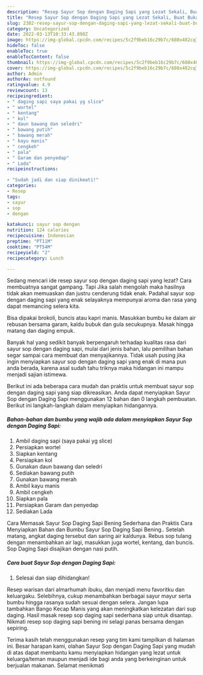 ```yaml
---
description: "Resep Sayur Sop dengan Daging Sapi yang Lezat Sekali, Buat Buka Puasa Enak Banget"
title: "Resep Sayur Sop dengan Daging Sapi yang Lezat Sekali, Buat Buka Puasa Enak Banget"
slug: 2302-resep-sayur-sop-dengan-daging-sapi-yang-lezat-sekali-buat-buka-puasa-enak-banget
category: Uncategorized
date: 2022-03-13T10:33:43.898Z
image: https://img-global.cpcdn.com/recipes/5c2f9beb16c29b7c/680x482cq70/sayur-sop-dengan-daging-sapi-foto-resep-utama.jpg
hideToc: false
enableToc: true
enableTocContent: false
thumbnail: https://img-global.cpcdn.com/recipes/5c2f9beb16c29b7c/680x482cq70/sayur-sop-dengan-daging-sapi-foto-resep-utama.jpg
cover: https://img-global.cpcdn.com/recipes/5c2f9beb16c29b7c/680x482cq70/sayur-sop-dengan-daging-sapi-foto-resep-utama.jpg
author: Admin
authorAv: notfound
ratingvalue: 4.9
reviewcount: 13
recipeingredient:
- " daging sapi saya pakai yg slice"
- " wortel"
- " kentang"
- " kol"
- " daun bawang dan seledri"
- " bawang putih"
- " bawang merah"
- " kayu manis"
- " cengkeh"
- " pala"
- " Garam dan penyedap"
- " Lada"
recipeinstructions:

- "Sudah jadi dan siap dinikmati!"
categories:
- Resep
tags:
- sayur
- sop
- dengan

katakunci: sayur sop dengan 
nutrition: 124 calories
recipecuisine: Indonesian
preptime: "PT11M"
cooktime: "PT54M"
recipeyield: "2"
recipecategory: Lunch

---
```



Sedang mencari ide resep sayur sop dengan daging sapi yang lezat? Cara membuatnya sangat gampang. Tapi Jika salah mengolah maka hasilnya tidak akan memuaskan dan justru cenderung tidak enak. Padahal sayur sop dengan daging sapi yang enak selayaknya mempunyai aroma dan rasa yang dapat memancing selera kita.


Bisa dipakai brokoli, buncis atau kapri manis. Masukkan bumbu ke dalam air rebusan bersama garam, kaldu bubuk dan gula secukupnya. Masak hingga matang dan daging empuk.

Banyak hal yang sedikit banyak berpengaruh terhadap kualitas rasa dari sayur sop dengan daging sapi, mulai dari jenis bahan, lalu pemilihan bahan segar sampai cara membuat dan menyajikannya. Tidak usah pusing jika ingin menyiapkan sayur sop dengan daging sapi yang enak di mana pun anda berada, karena asal sudah tahu triknya maka hidangan ini mampu menjadi sajian istimewa.


Berikut ini ada beberapa cara mudah dan praktis untuk membuat sayur sop dengan daging sapi yang siap dikreasikan. Anda dapat menyiapkan Sayur Sop dengan Daging Sapi menggunakan 12 bahan dan 0 langkah pembuatan. Berikut ini langkah-langkah dalam menyiapkan hidangannya.

<!--inarticleads1-->

##### Bahan-bahan dan bumbu yang wajib ada dalam menyiapkan Sayur Sop dengan Daging Sapi:

1. Ambil  daging sapi (saya pakai yg slice)
1. Persiapkan  wortel
1. Siapkan  kentang
1. Persiapkan  kol
1. Gunakan  daun bawang dan seledri
1. Sediakan  bawang putih
1. Gunakan  bawang merah
1. Ambil  kayu manis
1. Ambil  cengkeh
1. Siapkan  pala
1. Persiapkan  Garam dan penyedap
1. Sediakan  Lada


Cara Memasak Sayur Sop Daging Sapi Bening Sederhana dan Praktis Cara Menyiapkan Bahan dan Bumbu Sayur Sop Daging Sapi Bening.. Setelah matang, angkat daging tersebut dan saring air kaldunya. Rebus sop tulang dengan menambahkan air lagi, masukkan juga wortel, kentang, dan buncis. Sop Daging Sapi disajikan dengan nasi putih. 

<!--inarticleads2-->

##### Cara buat Sayur Sop dengan Daging Sapi:


1. Selesai dan siap dihidangkan!

Resep warisan dari almarhumah ibuku, dan menjadi menu favoritku dan keluargaku. Selebihnya, cukup menambahkan berbagai sayur mayur serta bumbu hingga rasanya sudah sesuai dengan selera. Jangan lupa tambahkan Bango Kecap Manis yang akan meningkatkan kelezatan dari sup daging. Hasil masak resep sop daging sapi sederhana siap untuk disantap. Nikmati resep sop daging sapi bening ini selagi panas bersama dengan sepiring. 

Terima kasih telah menggunakan resep yang tim kami tampilkan di halaman ini. Besar harapan kami, olahan Sayur Sop dengan Daging Sapi yang mudah di atas dapat membantu kamu menyiapkan hidangan yang lezat untuk keluarga/teman maupun menjadi ide bagi anda yang berkeinginan untuk berjualan makanan. Selamat menikmati
